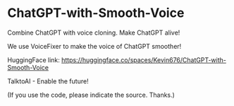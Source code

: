 # ChatGPT-with-Smooth-Voice
Combine ChatGPT with voice cloning. Make ChatGPT alive!

We use VoiceFixer to make the voice of ChatGPT smoother!

HuggingFace link: https://huggingface.co/spaces/Kevin676/ChatGPT-with-Smooth-Voice

TalktoAI - Enable the future!

(If you use the code, please indicate the source. Thanks.)
